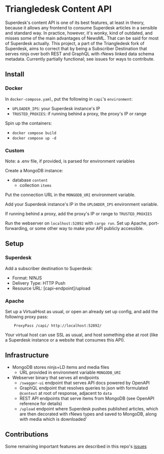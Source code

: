 # Triangledesk Content API
Superdesk's content API is one of its best features, at least in theory, because it allows any frontend to consume Superdesk articles in a sensible and standard way. In practice, however, it's wonky, kind of outdated, and misses some of the main advantages of NewsML. That can be said for most of Superdesk actually. 
This project, a part of the Triangledesk fork of Superdesk, aims to correct that by being a Subscriber Destination that serves ninjs over both REST and GraphQL with rNews linked data schema metadata.
Currently partially functional; see issues for ways to contribute.

## Install
### Docker
In `docker-compose.yaml`, put the following in `capi`'s `environment`:
- `UPLOADER_IPS`: your Superdesk instance's IP
- `TRUSTED_PROXIES`: if running behind a proxy, the proxy's IP or range

Spin up the containers:
- `docker compose build`
- `docker compose up -d`

### Custom
Note: a .env file, if provided, is parsed for environment variables

Create a MongoDB instance:
- database `content`
  - collection `items`

Put the connection URL in the `MONGODB_URI` environment variable.

Add your Superdesk instance's IP in the `UPLOADER_IPS` environment variable.

If running behind a proxy, add the proxy's IP or range to `TRUSTED_PROXIES`

Run the webserver on `localhost:52892` with `cargo run`.
Set up Apache, port-forwarding, or some other way to make your API publicly accessible.

## Setup
### Superdesk
Add a subscriber destination to Superdesk:
- Format: NINJS
- Delivery Type: HTTP Push
- Resource URL: [capi-endpoint]/upload

### Apache
Set up a VirtualHost as usual, or open an already set up config, and add the following proxy pass:
```
    ProxyPass /capi/ http://localhost:52892/
```
Your virtual host can use SSL as usual, and host something else at root
(like a Superdesk instance or a website that consumes this API).

## Infrastructure
- MongoDB stores ninjs+LD items and media files
  - URL provided in environment variable `MONGODB_URI`
- Webserver binary that serves all endpoints
  - `/swagger-ui` endpoint that serves API docs powered by OpenAPI
  - GraphQL endpoint that resolves queries to json with formulated `@context` at root of response, adjacent to `data`
  - REST API endpoints that serve items from MongoDB (see OpenAPI reference for details)
  - `/upload` endpoint where Superdesk pushes published articles, which are then decorated with rNews types and saved to MongoDB, along with media which is downloaded'
 
## Contributions
Some remaining important features are described in this repo's [issues](https://github.com/DrexelTriangle/triangledesk-content-api/issues)
